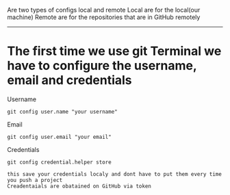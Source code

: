 Are two types of configs local and remote 
Local are for the local(our machine)
Remote are for the repositories that are in GitHub remotely 

---
# The first time we use git Terminal we have to configure the username, email and credentials 
Username
```
git config user.name "your username" 
```
Email
```
git config user.email "your email"  
```
Credentials 
```
git config credential.helper store 
```
	this save your credentials localy and dont have to put them every time you push a project
	Creadentaials are obatained on GitHub via token